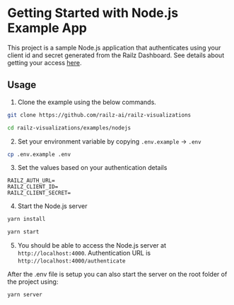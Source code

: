 # Getting Started with Node.js Example App

This project is a sample Node.js application that authenticates using your client id and secret generated from the Railz Dashboard.
See details about getting your access [here](https://docs.railz.ai/reference/authentication).

## Usage

1. Clone the example using the below commands.

```bash
git clone https://github.com/railz-ai/railz-visualizations

cd railz-visualizations/examples/nodejs
```

2. Set your environment variable by copying `.env.example` -> `.env`

```bash
cp .env.example .env
```

3. Set the values based on your authentication details

```dotenv
RAILZ_AUTH_URL=
RAILZ_CLIENT_ID=
RAILZ_CLIENT_SECRET=
```

4. Start the Node.js server

```bash
yarn install

yarn start
```

5. You should be able to access the Node.js server at `http://localhost:4000`. Authentication URL is `http://localhost:4000/authenticate`


After the .env file is setup you can also start the server on the root folder of the project using:

```bash
yarn server
```